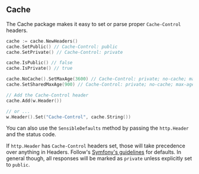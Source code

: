 ## Cache
The Cache package makes it easy to set or parse proper ```Cache-Control``` headers.

```go
cache := cache.NewHeaders()
cache.SetPublic() // Cache-Control: public
cache.SetPrivate() // Cache-Control: private

cache.IsPublic() // false
cache.IsPrivate() // true

cache.NoCache().SetMaxAge(3600) // Cache-Control: private; no-cache; max-age: 3600;
cache.SetSharedMaxAge(900) // Cache-Control: private; no-cache; max-age: 3600; s-maxage: 900;

// Add the Cache-Control header
cache.Add(w.Header())

// or ...
w.Header().Set("Cache-Control", cache.String())
```

You can also use the ```SensibleDefaults``` method by passing the ```http.Header``` and the status code.

If ```http.Header``` has ```Cache-Control``` headers set, those will take precedence over anything in Headers. Follow's [Symfony's guidelines](http://symfony.com/doc/current/book/http_cache.html#caching-rules-and-defaults) for defaults. In general though, all responses will be marked as ```private``` unless explicitly set to ```public```.
